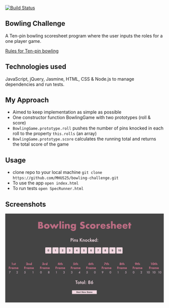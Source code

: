 [![Build Status](https://travis-ci.org/MHUS25/bowling-challenge.svg?branch=master)](https://travis-ci.org/MHUS25/bowling-challenge)

## Bowling Challenge

A Ten-pin bowling scoresheet program where the user inputs the roles for a one player game.


[Rules for Ten-pin bowling](https://en.wikipedia.org/wiki/Ten-pin_bowling#Rules_of_play)

## Technologies used

JavaScript, jQuery, Jasmine, HTML, CSS & Node.js to manage dependencies and run tests.

## My Approach

* Aimed to keep implementation as simple as possible
* One constructor function BowlingGame with two prototypes (roll & score)
* `BowlingGame.prototype.roll` pushes the number of pins knocked in each roll to the property `this.rolls` (an array)
* `BowlingGame.prototype.score` calculates the running total and returns the total score of the game


## Usage

* clone repo to your local machine `git clone https://github.com/MHUS25/bowling-challenge.git`
* To use the app `open index.html`
* To run tests `open SpecRunner.html`

## Screenshots

![ScreenShot_1](./images/ScreenShot_1.png)
